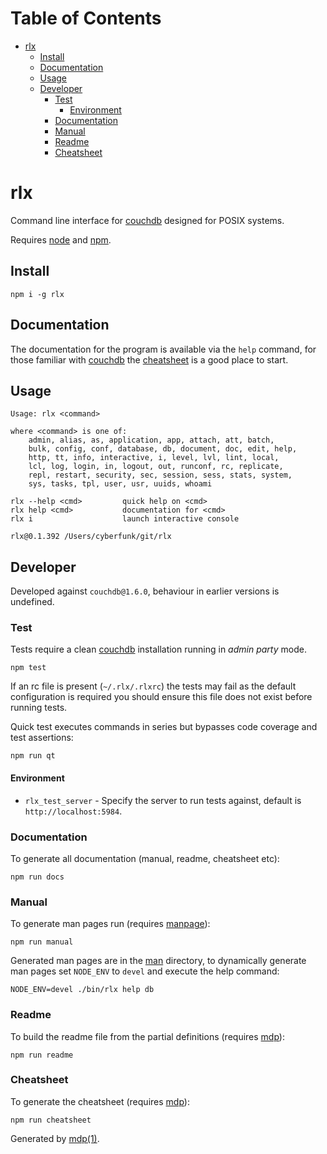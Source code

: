 Table of Contents
=================

* [rlx](#rlx)
  * [Install](#install)
  * [Documentation](#documentation)
  * [Usage](#usage)
  * [Developer](#developer)
    * [Test](#test)
      * [Environment](#environment)
    * [Documentation](#documentation-1)
    * [Manual](#manual)
    * [Readme](#readme)
    * [Cheatsheet](#cheatsheet)

rlx
===

Command line interface for [couchdb](http://couchdb.apache.org) designed for POSIX systems.

Requires [node](http://nodejs.org) and [npm](http://www.npmjs.org).

## Install

```
npm i -g rlx
```

## Documentation

The documentation for the program is available via the `help` command, for those familiar with [couchdb](http://couchdb.apache.org) the [cheatsheet](https://github.com/freeformsystems/rlx/blob/master/doc/cheatsheet.md) is a good place to start.

## Usage

```
Usage: rlx <command>

where <command> is one of:
    admin, alias, as, application, app, attach, att, batch,
    bulk, config, conf, database, db, document, doc, edit, help,
    http, tt, info, interactive, i, level, lvl, lint, local,
    lcl, log, login, in, logout, out, runconf, rc, replicate,
    repl, restart, security, sec, session, sess, stats, system,
    sys, tasks, tpl, user, usr, uuids, whoami

rlx --help <cmd>         quick help on <cmd>
rlx help <cmd>           documentation for <cmd>
rlx i                    launch interactive console

rlx@0.1.392 /Users/cyberfunk/git/rlx
```

## Developer

Developed against `couchdb@1.6.0`, behaviour in earlier versions is undefined.

### Test

Tests require a clean [couchdb](http://couchdb.apache.org) installation running in *admin party* mode.

```
npm test
```

If an rc file is present (`~/.rlx/.rlxrc`) the tests may fail as the default configuration is required you should ensure this file does not exist before running tests.

Quick test executes commands in series but bypasses code coverage and test assertions:

```
npm run qt
```

#### Environment

* `rlx_test_server` - Specify the server to run tests against, default is `http://localhost:5984`.

### Documentation

To generate all documentation (manual, readme, cheatsheet etc):

```
npm run docs
```

### Manual

To generate man pages run (requires [manpage](https://github.com/freeformsystems/cli-manpage)):

```
npm run manual
```

Generated man pages are in the [man](https://github.com/freeformsystems/rlx/blob/master/doc/man) directory, to dynamically generate man pages set `NODE_ENV` to `devel` and execute the help command:

```
NODE_ENV=devel ./bin/rlx help db
```

### Readme

To build the readme file from the partial definitions (requires [mdp](https://github.com/freeformsystems/mdp)):

```
npm run readme
```

### Cheatsheet

To generate the cheatsheet (requires [mdp](https://github.com/freeformsystems/mdp)):

```
npm run cheatsheet
```

Generated by [mdp(1)](https://github.com/freeformsystems/mdp).

[couchdb]: http://couchdb.apache.org
[node]: http://nodejs.org
[npm]: http://www.npmjs.org
[man]: https://github.com/freeformsystems/rlx/blob/master/doc/man
[mdp]: https://github.com/freeformsystems/mdp
[manpage]: https://github.com/freeformsystems/cli-manpage
